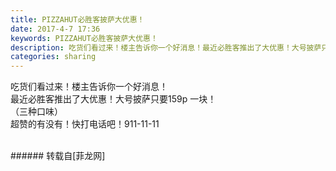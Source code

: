 ```yaml
---
title: PIZZAHUT必胜客披萨大优惠！
date: 2017-4-7 17:36
keywords: PIZZAHUT必胜客披萨大优惠！
description: 吃货们看过来！楼主告诉你一个好消息！最近必胜客推出了大优惠！大号披萨只要159p 一块！（三种口味）超赞的有没有！快打电话吧！911-11-11
categories: sharing
---
```

<td class="t_f" id="postmessage_662751">

吃货们看过来！楼主告诉你一个好消息！<br/>
最近必胜客推出了大优惠！大号披萨只要159p 一块！<br/>
（三种口味）<br/>
超赞的有没有！快打电话吧！911-11-11<br/>
<img alt="" border="0" class="zoom" data-cf-modified-fac2b8f9f644e839451a01b6-="" file="http://www.flw.ph/data/appbyme/upload/image/201704/07/wtr2TA5FXsDY.jpg" id="aimg_N11m1" lazyloadthumb="1" onclick="" onmouseover="" src="http://www.flw.ph/data/appbyme/upload/image/201704/07/wtr2TA5FXsDY.jpg"/><br/>
<br/>
</td>
###### 转载自[菲龙网]